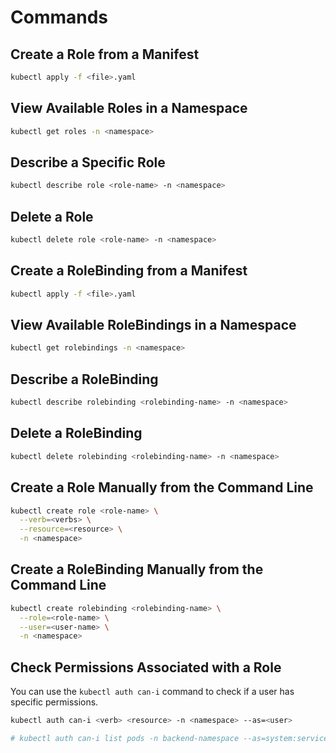 # Commands

## Create a Role from a Manifest

```bash
kubectl apply -f <file>.yaml
```

## View Available Roles in a Namespace

```bash
kubectl get roles -n <namespace>
```

## Describe a Specific Role

```bash
kubectl describe role <role-name> -n <namespace>
```

## Delete a Role

```bash
kubectl delete role <role-name> -n <namespace>
```

## Create a RoleBinding from a Manifest

```bash
kubectl apply -f <file>.yaml
```

## View Available RoleBindings in a Namespace

```bash
kubectl get rolebindings -n <namespace>
```

## Describe a RoleBinding

```bash
kubectl describe rolebinding <rolebinding-name> -n <namespace>
```

## Delete a RoleBinding

```bash
kubectl delete rolebinding <rolebinding-name> -n <namespace>
```

## Create a Role Manually from the Command Line

```bash
kubectl create role <role-name> \
  --verb=<verbs> \
  --resource=<resource> \
  -n <namespace>
```

## Create a RoleBinding Manually from the Command Line

```bash
kubectl create rolebinding <rolebinding-name> \
  --role=<role-name> \
  --user=<user-name> \
  -n <namespace>
```

## Check Permissions Associated with a Role

You can use the `kubectl auth can-i` command to check if a user has specific permissions.

```bash
kubectl auth can-i <verb> <resource> -n <namespace> --as=<user>

# kubectl auth can-i list pods -n backend-namespace --as=system:serviceaccount:backend-namespace:pod-and-config-reader-sa
```
